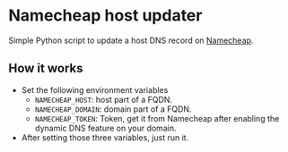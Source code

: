# Namecheap host updater

Simple Python script to update a host DNS record on [Namecheap](https://www.namecheap.com).


## How it works

* Set the following environment variables
    * `NAMECHEAP_HOST`: host part of a FQDN.
    * `NAMECHEAP_DOMAIN`: domain part of a FQDN.
    * `NAMECHEAP_TOKEN`: Token, get it from Namecheap after enabling the dynamic DNS feature on your domain.
* After setting those three variables, just run it.
